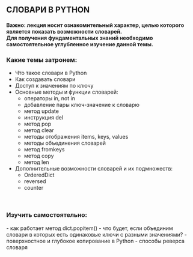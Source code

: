 <h2> СЛОВАРИ В PYTHON </h2>
<h4>Важно: лекция носит ознакомительный характер, целью которого является показать возможности словарей. <br> 
Для получения фундаментальных знаний необходимо самостоятельное углубленное изучение данной темы.</h4>


<h3> Какие темы затронем: </h3>

- Что такое словари в Python
- Как создавать словари
- Доступ к значениям по ключу
- Основные методы и функции словарей:
  - операторы in, not in
  - добавление пары ключ-значение к словарю
  - метод update
  - инструкция del
  - метод pop
  - метод clear
  - методы отображения items, keys, values
  - методы объединения словарей
  - метод fromkeys
  - метод copy
  - метод len
- Дополнительные возможности словарей и их подмножеств:
  - OrderedDict
  - reversed
  - counter


<br>

<h3>Изучить самостоятельно:</h3>
 - как работает метод dict.popitem()
 - что будет, если объединим словари в которых есть одинаковые ключи с разными значениями?
 - поверхностное и глубокое копирование в Python
 - способы реверса словаря